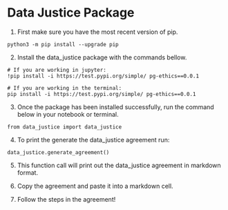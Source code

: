 # Data Justice Package

1. First make sure you have the most recent version of pip.

```
python3 -m pip install --upgrade pip
```

2. Install the data_justice package with the commands bellow.

```
# If you are working in jupyter:
!pip install -i https://test.pypi.org/simple/ pg-ethics==0.0.1
```



```
# If you are working in the terminal:
pip install -i https://test.pypi.org/simple/ pg-ethics==0.0.1
```

3. Once the package has been installed successfully, run the command below in your notebook or terminal.

```
from data_justice import data_justice
```

4. To print the generate the data_justice agreement run:



```
data_justice.generate_agreement()
```

5. This function call will print out the data_justice agreement in markdown format.

6. Copy the agreement and paste it into a markdown cell.

7. Follow the steps in the agreement!
